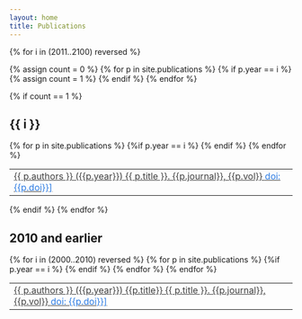```yaml
---
layout: home
title: Publications
---
```


{% for i in (2011..2100) reversed %}

{% assign count = 0 %}
{% for p in site.publications %}
{% if p.year == i %}
{% assign count = 1 %}
{% endif %}
{% endfor %}

{% if count == 1 %}
## {{ i }}

<table style="width:100%">
{% for p in site.publications %}
{%if p.year == i %}
<tr><td>
<a href="https://doi.org/{{p.doi}}" style="color: #3f3f3f;">
{{ p.authors }} ({{p.year}})
{{ p.title }}. {{p.journal}}, {{p.vol}} <span style="color: #2a7ae2;">doi: {{p.doi}}]</span></a>
</td></tr>
{% endif %}
{% endfor %}

</table>

{% endif %}
{% endfor %}

## 2010 and earlier

<table style="width:100%">
{% for i in (2000..2010) reversed %}
{% for p in site.publications %}
{%if p.year == i %}
<tr><td>
<a href="https://doi.org/{{p.doi}}" style="color: #3f3f3f;">
{{ p.authors }} ({{p.year}}) {{p.title}}
{{ p.title }}. {{p.journal}}, {{p.vol}}  <span style="color: #2a7ae2;">doi: {{p.doi}}]</span></a>
</td></tr>
{% endif %}
{% endfor %}
{% endfor %}
</table>
